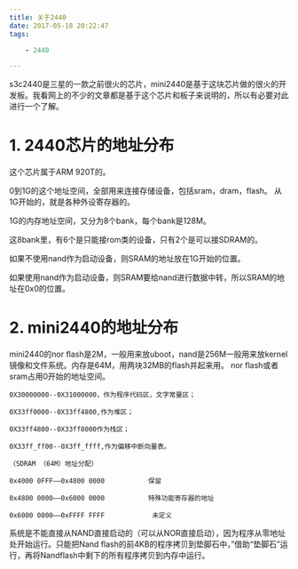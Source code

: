 ```yaml
---
title: 关于2440
date: 2017-05-18 20:22:47
tags:

	- 2440

---
```


s3c2440是三星的一款之前很火的芯片，mini2440是基于这块芯片做的很火的开发板。我看网上的不少的文章都是基于这个芯片和板子来说明的，所以有必要对此进行一个了解。



# 1. 2440芯片的地址分布

这个芯片属于ARM 920T的。

0到1G的这个地址空间，全部用来连接存储设备，包括sram，dram，flash。
从1G开始的，就是各种外设寄存器的。

1G的内存地址空间，又分为8个bank，每个bank是128M。

这8bank里，有6个是只能接rom类的设备，只有2个是可以接SDRAM的。



如果不使用nand作为启动设备，则SRAM的地址放在1G开始的位置。

如果使用nand作为启动设备，则SRAM要给nand进行数据中转，所以SRAM的地址在0x0的位置。

# 2. mini2440的地址分布

mini2440的nor flash是2M，一般用来放uboot，nand是256M一般用来放kernel镜像和文件系统。内存是64M，用两块32MB的flash并起来用。
nor flash或者sram占用0开始的地址空间。

```
0X30000000--0X31000000，作为程序代码区，文字常量区；

0X33ff0000--0X33ff4800,作为堆区；

0X33ff4800--0X33ff8000作为栈区；

0X33ff_ff00--0X3ff_ffff,作为偏移中断向量表。

（SDRAM （64M）地址分配）

0x4000 0FFF——0x4800 0000           保留

0x4800 0000——0x6000 0000           特殊功能寄存器的地址

0x6000 0000——0xFFFF FFFF            未定义
```

系统是不能直接从NAND直接启动的（可以从NOR直接启动），因为程序从零地址处开始运行。只能把Nand flash的前4KB的程序拷贝到垫脚石中，”借助“垫脚石”运行，再将Nandflash中剩下的所有程序拷贝到内存中运行。





